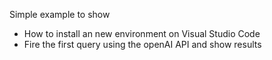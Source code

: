 Simple example to show 
- How to install an new environment on Visual Studio Code
- Fire the first query using the openAI API and show results
